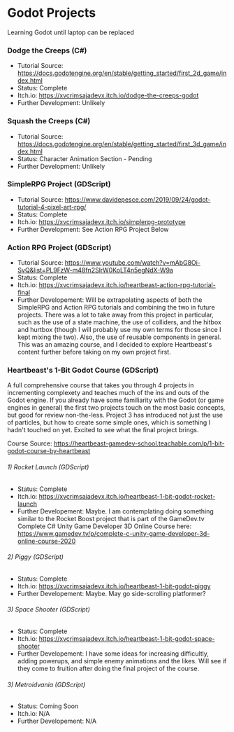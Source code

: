 # Godot Projects
 Learning Godot until laptop can be replaced

### Dodge the Creeps (C#)
- Tutorial Source: https://docs.godotengine.org/en/stable/getting_started/first_2d_game/index.html
- Status: Complete
- Itch.io: https://xvcrimsajadevx.itch.io/dodge-the-creeps-godot
- Further Development: Unlikely

### Squash the Creeps (C#)
- Tutorial Source: https://docs.godotengine.org/en/stable/getting_started/first_3d_game/index.html
- Status: Character Animation Section - Pending
- Further Development: Unlikely

### SimpleRPG Project (GDScript)
- Tutorial Source: https://www.davidepesce.com/2019/09/24/godot-tutorial-4-pixel-art-rpg/
- Status: Complete
- Itch.io: https://xvcrimsajadevx.itch.io/simplerpg-prototype
- Further Development: See Action RPG Project Below

### Action RPG Project (GDScript)
- Tutorial Source: https://www.youtube.com/watch?v=mAbG8Oi-SvQ&list=PL9FzW-m48fn2SlrW0KoLT4n5egNdX-W9a
- Status: Complete
- Itch.io: https://xvcrimsajadevx.itch.io/heartbeast-action-rpg-tutorial-final
- Further Developement: Will be extrapolating aspects of both the SimpleRPG and Action RPG tutorials and combining the two in future projects. There was a lot to take away from this project in particular, such as the use of a state machine, the use of colliders, and the hitbox and hurtbox (though I will probably use my own terms for those since I kept mixing the two). Also, the use of reusable components in general. This was an amazing course, and I decided to explore Heartbeast's content further before taking on my own project first.

### Heartbeast's 1-Bit Godot Course (GDScript)
A full comprehensive course that takes you through 4 projects in incrementing complexety and teaches much of the ins and outs of the Godot engine. If you already have some familiarity with the Godot (or game engines in general) the first two projects touch on the most basic concepts, but good for review non-the-less. Project 3 has introduced not just the use of particles, but how to create some simple ones, which is something I hadn't touched on yet. Excited to see what the final project brings.

Course Source: https://heartbeast-gamedev-school.teachable.com/p/1-bit-godot-course-by-heartbeast

###### 1) Rocket Launch (GDScript)
   - Status: Complete
   - Itch.io: https://xvcrimsajadevx.itch.io/heartbeast-1-bit-godot-rocket-launch
   - Further Developement: Maybe. I am contemplating doing something similar to the Rocket Boost project that is part of the GameDev.tv Complete C# Unity Game Developer 3D Online Course here: https://www.gamedev.tv/p/complete-c-unity-game-developer-3d-online-course-2020
   
###### 2) Piggy (GDScript)
   - Status: Complete
   - Itch.io: https://xvcrimsajadevx.itch.io/heartbeast-1-bit-godot-piggy
   - Further Developement: Maybe. May go side-scrolling platformer?
   
###### 3) Space Shooter (GDScript)
   - Status: Complete
   - Itch.io: https://xvcrimsajadevx.itch.io/heartbeast-1-bit-godot-space-shooter
   - Further Developement: I have some ideas for increasing difficultly, adding powerups, and simple enemy animations and the likes. Will see if they come to fruition after doing the final project of the course.

###### 3) Metroidvania (GDScript)
   - Status: Coming Soon
   - Itch.io: N/A
   - Further Developement: N/A
